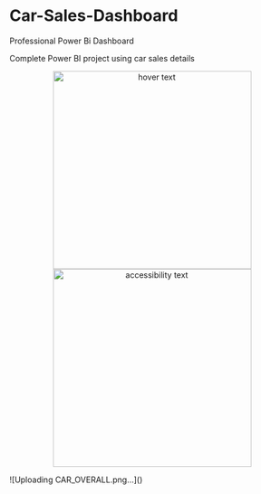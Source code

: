 # Car-Sales-Dashboard

Professional Power Bi Dashboard

Complete Power BI project using car sales details

<p align="center">
  <img src="D:\Power BI\New folder\CAR_OVERALL.png" width="350" title="hover text">
  <img src="your_relative_path_here_number_2_large_name" width="350" alt="accessibility text">

</p>
![Uploading CAR_OVERALL.png…]()
